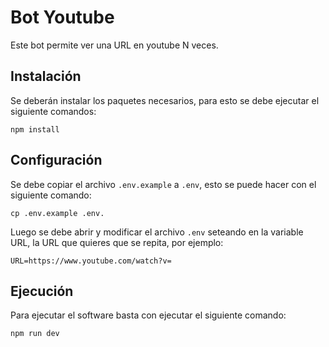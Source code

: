 # Bot Youtube
Este bot permite ver una URL en youtube N veces.

## Instalación
Se deberán instalar los paquetes necesarios, para esto se debe ejecutar el siguiente comandos:

    npm install 

## Configuración
Se debe copiar el archivo `.env.example` a `.env`, esto se puede hacer con el siguiente comando:

    cp .env.example .env.

Luego se debe abrir y modificar el archivo `.env` seteando en la variable URL, la URL que quieres que se repita, por ejemplo:

    URL=https://www.youtube.com/watch?v=

## Ejecución
Para ejecutar el software basta con ejecutar el siguiente comando:

    npm run dev